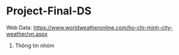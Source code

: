 # Project-Final-DS
Web Data: https://www.worldweatheronline.com/ho-chi-minh-city-weather/vn.aspx
1. Thông tin nhóm
